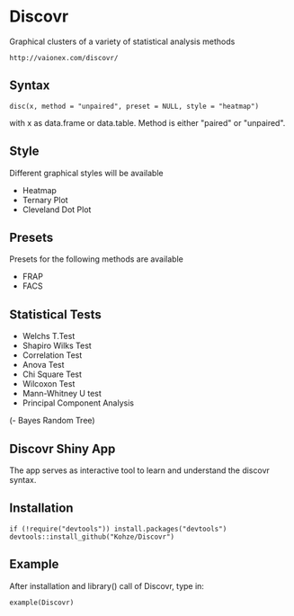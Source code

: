 # Discovr
Graphical clusters of a variety of statistical analysis methods
   
    http://vaionex.com/discovr/


Syntax
--------------

    disc(x, method = "unpaired", preset = NULL, style = "heatmap")

with x as data.frame or data.table. Method is either "paired" or "unpaired".


Style
--------------

Different graphical styles will be available

- Heatmap
- Ternary Plot
- Cleveland Dot Plot


Presets
--------------

Presets for the following methods are available

- FRAP
- FACS


Statistical Tests 
--------------

- Welchs T.Test
- Shapiro Wilks Test
- Correlation Test
- Anova Test
- Chi Square Test
- Wilcoxon Test
- Mann-Whitney U test
- Principal Component Analysis

(- Bayes Random Tree)


Discovr Shiny App
--------------

The app serves as interactive tool to learn and understand
the discovr syntax.


Installation
--------------
    if (!require("devtools")) install.packages("devtools")
    devtools::install_github("Kohze/Discovr")


Example
--------------

After installation and library() call of Discovr, type in:

    example(Discovr)